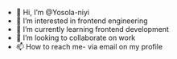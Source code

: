 - 👋 Hi, I’m @Yosola-niyi 
- 👀 I’m interested in frontend engineering
- 🌱 I’m currently learning frontend development
- 💞️ I’m looking to collaborate on work
- 📫 How to reach me- via email on my profile

<!---
Yosola-niyi/Yosola-niyi is a ✨ special ✨ repository because its `README.md` (this file) appears on your GitHub profile.
You can click the Preview link to take a look at your changes.
--->

